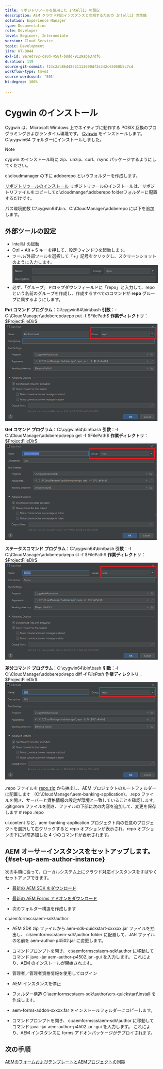 ```yaml
---
title: リポジトリツールを使用した IntelliJ の設定
description: AEM クラウド対応インスタンスと同期するための IntelliJ の準備
solution: Experience Manager
type: Documentation
role: Developer
level: Beginner, Intermediate
version: Cloud Service
topic: Development
jira: KT-8844
exl-id: 9a7ed792-ca0d-458f-b8dd-9129aba37df6
duration: 119
source-git-commit: f23c2ab86d42531113690df2e342c65060b5c7cd
workflow-type: tm+mt
source-wordcount: '501'
ht-degree: 100%

---
```


# Cygwin のインストール


Cygwin は、Microsoft Windows 上でネイティブに動作する POSIX 互換のプログラミングおよびランタイム環境です。
[Cygwin](https://www.cygwin.com/) をインストールします。C:\cygwin64 フォルダーにインストールしました。
>[!NOTE]
> cygwin のインストール時に zip、unzip、curl、rsync パッケージするようにしてください。

c:\cloudmanager の下に adoberepo というフォルダーを作成します。

[リポジトリツールのインストール](https://github.com/Adobe-Marketing-Cloud/tools/tree/master/repo) リポジトリツールのインストールは、リポジトリファイルをコピーしてc:\cloudmanger\adoberepo folderフォルダーに配置するだけです。

パス環境変数 C:\cygwin64\bin、C:\CloudManager\adoberepo に以下を追加します。

## 外部ツールの設定

* IntelliJ の起動
* Ctrl + Alt + S キーを押して、設定ウィンドウを起動します。
* ツール/外部ツールを選択して「+」記号をクリックし、スクリーンショットのように入力します。
  ![rep](assets/repo.png)
* 必ず、「グループ」ドロップダウンフィールドに「repo」と入力して、repo という名前のグループを作成し、作成するすべてのコマンドが **repo** グループに属するようにします。


**Put コマンド**
**プログラム**：C:\cygwin64\bin\bash
**引数**：- C:\CloudManager\adoberepo\repo put -f \$FilePath\$
**作業ディレクトリ**：\$ProjectFileDir\$
![put-command](assets/put-command.png)

**Get コマンド**
**プログラム**：C:\cygwin64\bin\bash
**引数**：-l C:\CloudManager\adoberepo\repo get -f \$FilePath\$
**作業ディレクトリ**：\$ProjectFileDir\$
![get-command](assets/get-command.png)

**ステータスコマンド**
**プログラム**：C:\cygwin64\bin\bash
**引数**：-l C:\CloudManager\adoberepo\repo st -f \$FilePath\$
**作業ディレクトリ**：\$ProjectFileDir\$
![status-command](assets/status-command.png)

**差分コマンド**
**プログラム**：C:\cygwin64\bin\bash
**引数**：-l C:\CloudManager\adoberepo\repo diff -f $FilePath$
**作業ディレクトリ**：\$ProjectFileDir\$
![diff-command](assets/diff-command.png)

.repo ファイルを [repo.zip](assets/repo.zip) から抽出し、AEM プロジェクトのルートフォルダーに配置します （C:\CloudManager\aem-banking-application）。.repo ファイルを開き、サーバーと資格情報の設定が環境と一致していることを確認します。
.gitignore ファイルを開き、ファイルの下部に次の内容を追加して、変更を保存します
\# repo 
.repo

ui.content など、aem-banking-application プロジェクト内の任意のプロジェクトを選択して右クリックすると repo オプションが表示され、repo オプションの下に以前追加した 4 つのコマンドが表示されます。

## AEM オーサーインスタンスをセットアップします。{#set-up-aem-author-instance}

次の手順に従って、ローカルシステム上にクラウド対応インスタンスをすばやくセットアップできます。
* [最新の AEM SDK をダウンロード](https://experience.adobe.com/#/downloads/content/software-distribution/jp/aemcloud.html)

* [最新の AEM Forms アドオンをダウンロード](https://experience.adobe.com/#/downloads/content/software-distribution/jp/aemcloud.html)

* 次のフォルダー構造を作成します

c:\aemformscs\aem-sdk\author

* AEM SDK zip ファイルから aem-sdk-quickstart-xxxxxx.jar ファイルを抽出し、 c:\aemformscs\aem-sdk\author folder に配置して、JAR ファイルの名前を aem-author-p4502.jar に変更します。

* コマンドプロンプトを開き、 c:\aemformscs\aem-sdk\author に移動してコマンド java -jar aem-author-p4502.jar -gui を入力します。 
これにより、AEM のインストールが開始されます。
* 管理者／管理者資格情報を使用してログイン
* AEM インスタンスを停止
* フォルダー構造 C:\aemformscs\aem-sdk\author\crx-quickstart\install を作成します。
* aem-forms-addon-xxxxx.far をインストールフォルダーにコピーします。
* コマンドプロンプトを開き、 c:\aemformscs\aem-sdk\author に移動してコマンド java -jar aem-author-p4502.jar -gui を入力します。 
これにより、AEM インスタンスに forms アドオンパッケージがデプロイされます。

## 次の手順

[AEMのフォームおよびテンプレートとAEMプロジェクトの同期](./deploy-your-first-form.md)
